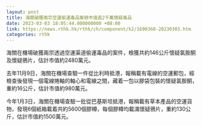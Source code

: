 ```yaml
---
layout: post
title: 海關破獲兩宗空運偷運毒品案檢巿值逾2千萬懷疑毒品
date: 2023-03-03 18:05:44.000000000 +08:00
link: https://news.rthk.hk/rthk/ch/component/k2/1690368-20230303.htm
categories: rthk
---
```


海關在機場破獲兩宗透過空運渠道偷運毒品的案件，檢獲共約146公斤懷疑氯胺酮及懷疑鴉片，估計市值約2480萬元。

去年11月9日，海關在機場查驗一件從比利時抵港，報稱載有電線的空運郵包，經檢查後發現一個電線捲軸的軸心和電線之間，藏着一包以膠袋包裝的懷疑氯胺酮，重約16公斤，估計市值約980萬元。

今年1月3日，海關在機場查驗一批從巴基斯坦抵港，報稱載有草本產品的空運貨物，發現6個紙箱載着共約5600個膠樽，每個膠樽均載滿懷疑鴉片，重約130公斤，估計市值約1500萬元。
